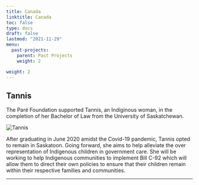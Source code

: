 ```yaml
---
title: Canada
linktitle: Canada
toc: false
type: docs
draft: false
lastmod: "2021-11-29"
menu:
  past-projects:
    parent: Past Projects
    weight: 2

weight: 2
---
```


## Tannis

The Paré Foundation supported Tannis, an Indiginous woman, in the completion of her Bachelor of Law from the University of Saskatchewan.

![Tannis](/img/Canada/tannis.jpg)

After graduating in June 2020 amidst the Covid-19 pandemic, Tannis opted to remain in Saskatoon. Going forward, she aims to help alleviate the over representation of Indigenous children in government care. She will be working to help Indigenous communities to implement Bill C-92 which will allow them to direct their own policies to ensure that their children remain within their respective families and communities.

_______________________________________________________________________________
